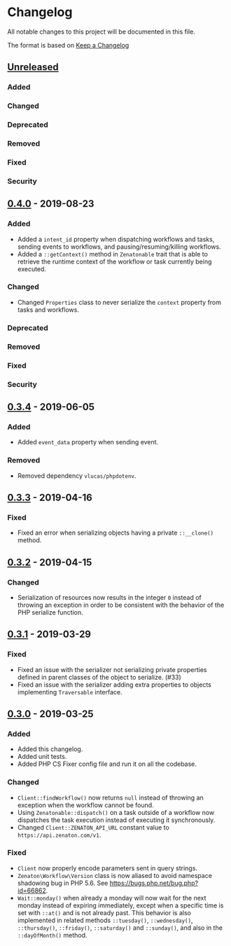 # Changelog

All notable changes to this project will be documented in this file.

The format is based on [Keep a Changelog](http://keepachangelog.com/en/1.0.0/)

## [Unreleased]

### Added

### Changed

### Deprecated

### Removed

### Fixed

### Security

## [0.4.0] - 2019-08-23

### Added

* Added a `intent_id` property when dispatching workflows and tasks, sending events to workflows, and
  pausing/resuming/killing workflows.
* Added a `::getContext()` method in `Zenatonable` trait that is able to retrieve the runtime context
  of the workflow or task currently being executed.

### Changed

* Changed `Properties` class to never serialize the `context` property from tasks and workflows.

### Deprecated

### Removed

### Fixed

### Security

## [0.3.4] - 2019-06-05

### Added

* Added `event_data` property when sending event.

### Removed

* Removed dependency `vlucas/phpdotenv`.

## [0.3.3] - 2019-04-16

### Fixed

* Fixed an error when serializing objects having a private `::__clone()` method.

## [0.3.2] - 2019-04-15

### Changed

* Serialization of resources now results in the integer `0` instead of throwing
  an exception in order to be consistent with the behavior of the PHP serialize
  function.

## [0.3.1] - 2019-03-29

### Fixed

* Fixed an issue with the serializer not serializing private properties defined in parent classes of the object to serialize. (#33)
* Fixed an issue with the serializer adding extra properties to objects implementing `Traversable` interface.

## [0.3.0] - 2019-03-25

### Added

* Added this changelog.
* Added unit tests.
* Added PHP CS Fixer config file and run it on all the codebase.

### Changed

* `Client::findWorkflow()` now returns `null` instead of throwing an exception when the workflow cannot be found.
* Using `Zenatonable::dispatch()` on a task outside of a workflow now dispatches the task execution instead of executing it synchronously.
* Changed `Client::ZENATON_API_URL` constant value to `https://api.zenaton.com/v1`.

### Fixed

* `Client` now properly encode parameters sent in query strings.
* `Zenaton\Workflow\Version` class is now aliased to avoid namespace shadowing bug in PHP 5.6. See <https://bugs.php.net/bug.php?id=66862>.
* `Wait::monday()` when already a monday will now wait for the next monday instead of expiring immediately, except when
  a specific time is set with `::at()` and is not already past. This behavior is also implemented in related methods
  `::tuesday()`, `::wednesday()`, `::thursday()`, `::friday()`, `::saturday()` and `::sunday()`, and also in the
  `::dayOfMonth()` method.

[Unreleased]: https://github.com/zenaton/zenaton-php/compare/0.4.0...HEAD
[0.4.0]: https://github.com/zenaton/zenaton-php/compare/0.3.4...0.4.0
[0.3.4]: https://github.com/zenaton/zenaton-php/compare/0.3.3...0.3.4
[0.3.3]: https://github.com/zenaton/zenaton-php/compare/0.3.2...0.3.3
[0.3.2]: https://github.com/zenaton/zenaton-php/compare/0.3.1...0.3.2
[0.3.1]: https://github.com/zenaton/zenaton-php/compare/0.3.0...0.3.1
[0.3.0]: https://github.com/zenaton/zenaton-php/compare/0.2.4...0.3.0

